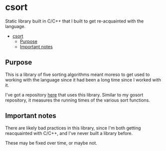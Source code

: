 # csort

Static library built in C/C++ that I built to get re-acquainted with the language.

- [csort](#csort)
  - [Purpose](#purpose)
  - [Important notes](#important-notes)

## Purpose

This is a library of five sorting algorithms meant moreso to get used to working with the language since it had been a long time since I worked with it.

I've got a repository [here](https://github.com/jtpeller/csort_test) that uses this library. Similar to my gosort repository, it measures the running times of the various sort functions.

## Important notes

There are likely bad practices in this library, since I'm both getting reacquainted with C/C++, and I've never built a library before.

These may be fixed over time, or maybe not.
